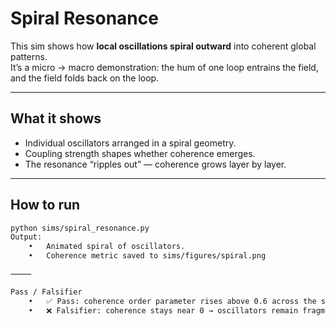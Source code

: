 # Spiral Resonance

This sim shows how **local oscillations spiral outward** into coherent global patterns.  
It’s a micro → macro demonstration: the hum of one loop entrains the field, and the field folds back on the loop.

---

## What it shows
- Individual oscillators arranged in a spiral geometry.
- Coupling strength shapes whether coherence emerges.
- The resonance “ripples out” — coherence grows layer by layer.

---

## How to run

```bash
python sims/spiral_resonance.py
Output:
	•	Animated spiral of oscillators.
	•	Coherence metric saved to sims/figures/spiral.png

⸻

Pass / Falsifier
	•	✅ Pass: coherence order parameter rises above 0.6 across the spiral.
	•	❌ Falsifier: coherence stays near 0 → oscillators remain fragmented.
